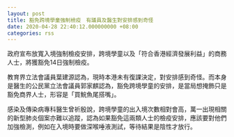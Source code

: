 ```yaml
---
layout: post
title: 豁免跨境學童強制檢疫　有議員及醫生對安排感到奇怪
date: 2020-04-28 22:40:12.000000000 +08:00
categories: rss
---
```


政府宣布放寬入境強制檢疫安排，跨境學童以及「符合香港經濟發展利益」的商務人士，將獲豁免14日強制檢疫。

教育界立法會議員葉建源認為，現時本港未有復課決定，對安排感到奇怪。而本身是醫生的公民黨立法會議員郭家麒認為，豁免跨境學童的安排，是當局想掩飾只是豁免商界人士，形容是「買鯇魚尾搭嘴」。

感染及傳染病專科醫生曾祈殷說，跨境學童的出入境次數相對會高，萬一出現相關的新型肺炎個案亦難以追蹤，認為如果豁免這兩類人士的檢疫安排，應該要對他們加強檢測，例如在入境時要做深喉唾液測試，等待結果是陰性才放行。
